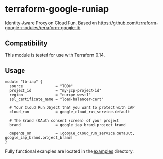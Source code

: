 # terraform-google-runiap
Identity-Aware Proxy on Cloud Run. Based on https://github.com/terraform-google-modules/terraform-google-lb 

## Compatibility
This module is tested for use with Terraform 0.14.

## Usage
```hcl
module "lb-iap" {
  source               = "TODO"
  project_id           = "my-gcp-project-id"
  region               = "europe-west1"
  ssl_certificate_name = "load-balancer-cert"
  
  # Your Cloud Run Object that you want to protect with IAP
  cloud_run            = google_cloud_run_service.default
  
  # The Brand (OAuth consent screen) of your project
  brand                = google_iap_brand.project_brand
  
  depends_on           = [google_cloud_run_service.default, google_iap_brand.project_brand]
}
```
Fully functional examples are located in the [examples](./examples/) directory.
